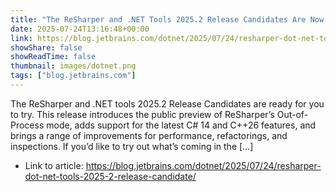 ```yaml
---
title: "The ReSharper and .NET Tools 2025.2 Release Candidates Are Now Available"
date: 2025-07-24T13:16:48+00:00
link: https://blog.jetbrains.com/dotnet/2025/07/24/resharper-dot-net-tools-2025-2-release-candidate/
showShare: false
showReadTime: false
thumbnail: images/dotnet.png
tags: ["blog.jetbrains.com"]
---
```

The ReSharper and .NET tools 2025.2 Release Candidates are ready for you to try. This release introduces the public preview of ReSharper’s Out-of-Process mode, adds support for the latest C# 14 and C++26 features, and brings a range of improvements for performance, refactorings, and inspections. If you’d like to try out what’s coming in the […]

- Link to article: https://blog.jetbrains.com/dotnet/2025/07/24/resharper-dot-net-tools-2025-2-release-candidate/